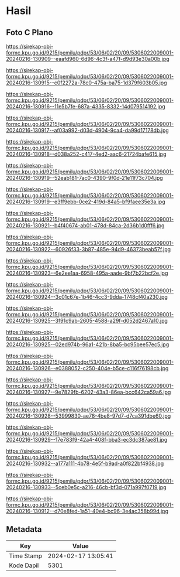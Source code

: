 # Hasil

## Foto C Plano

https://sirekap-obj-formc.kpu.go.id/9215/pemilu/pdpr/53/06/02/20/09/5306022009001-20240216-130909--eaafd960-6d96-4c3f-a47f-d9d93e30a00b.jpg

https://sirekap-obj-formc.kpu.go.id/9215/pemilu/pdpr/53/06/02/20/09/5306022009001-20240216-130915--c0f2272a-78c0-475a-ba75-1d379f603b05.jpg

https://sirekap-obj-formc.kpu.go.id/9215/pemilu/pdpr/53/06/02/20/09/5306022009001-20240216-130916--11e5b7fe-687a-4335-8332-14d079514192.jpg

https://sirekap-obj-formc.kpu.go.id/9215/pemilu/pdpr/53/06/02/20/09/5306022009001-20240216-130917--af03a992-d03d-4904-9ca4-da99d17178db.jpg

https://sirekap-obj-formc.kpu.go.id/9215/pemilu/pdpr/53/06/02/20/09/5306022009001-20240216-130918--d038a252-c417-4ed2-aac6-21724bafe615.jpg

https://sirekap-obj-formc.kpu.go.id/9215/pemilu/pdpr/53/06/02/20/09/5306022009001-20240216-130919--52eab181-7ac0-4390-9f0d-21e11f73c704.jpg

https://sirekap-obj-formc.kpu.go.id/9215/pemilu/pdpr/53/06/02/20/09/5306022009001-20240216-130919--e3ff9ebb-0ce2-419d-84a5-bf9faee35e3a.jpg

https://sirekap-obj-formc.kpu.go.id/9215/pemilu/pdpr/53/06/02/20/09/5306022009001-20240216-130921--b4f40674-ab01-478d-84ca-2d36b1d0fff6.jpg

https://sirekap-obj-formc.kpu.go.id/9215/pemilu/pdpr/53/06/02/20/09/5306022009001-20240216-130922--60926f33-3b87-485e-94d9-46373beab57f.jpg

https://sirekap-obj-formc.kpu.go.id/9215/pemilu/pdpr/53/06/02/20/09/5306022009001-20240216-130923--6e2ee1aa-6958-495a-aade-9bf7b22bcf2e.jpg

https://sirekap-obj-formc.kpu.go.id/9215/pemilu/pdpr/53/06/02/20/09/5306022009001-20240216-130924--3c01c67e-1b46-4cc3-9dda-1748cf40a230.jpg

https://sirekap-obj-formc.kpu.go.id/9215/pemilu/pdpr/53/06/02/20/09/5306022009001-20240216-130925--3f91c9ab-2605-4588-a29f-d052d2467a10.jpg

https://sirekap-obj-formc.kpu.go.id/9215/pemilu/pdpr/53/06/02/20/09/5306022009001-20240216-130925--02ed974b-96a1-421b-8ba5-bc95bee57ec5.jpg

https://sirekap-obj-formc.kpu.go.id/9215/pemilu/pdpr/53/06/02/20/09/5306022009001-20240216-130926--e0388052-c250-404e-b5ce-c116f76198cb.jpg

https://sirekap-obj-formc.kpu.go.id/9215/pemilu/pdpr/53/06/02/20/09/5306022009001-20240216-130927--9e7829fb-6202-43a3-86ea-bcc642ca59a6.jpg

https://sirekap-obj-formc.kpu.go.id/9215/pemilu/pdpr/53/06/02/20/09/5306022009001-20240216-130928--53999830-ae78-4be8-97d7-d7ca391dbe60.jpg

https://sirekap-obj-formc.kpu.go.id/9215/pemilu/pdpr/53/06/02/20/09/5306022009001-20240216-130929--17e783f9-42a4-408f-bba3-ec3dc387ae81.jpg

https://sirekap-obj-formc.kpu.go.id/9215/pemilu/pdpr/53/06/02/20/09/5306022009001-20240216-130932--a177a111-4b78-4e5f-b9ad-a0f822bf4938.jpg

https://sirekap-obj-formc.kpu.go.id/9215/pemilu/pdpr/53/06/02/20/09/5306022009001-20240216-130933--5ceb0e5c-a216-46cb-bf3d-071a997f0719.jpg

https://sirekap-obj-formc.kpu.go.id/9215/pemilu/pdpr/53/06/02/20/09/5306022009001-20240216-130912--d70e8fed-1a51-40e4-bc96-3e4ac358b99d.jpg


## Metadata

| Key        | Value               |
| ---------- | ------------------- |
| Time Stamp | 2024-02-17 13:05:41 |
| Kode Dapil | 5301                |



